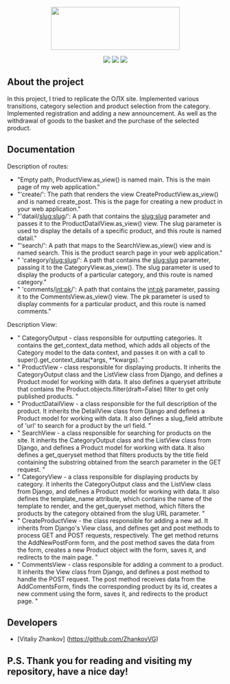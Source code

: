 <p align="center">
      <img src="https://upload.wikimedia.org/wikipedia/commons/thumb/9/9b/OLX_2019.svg/1200px-OLX_2019.svg.png" width="300" height="100">
</p>

<p align="center">
   <img src="https://img.shields.io/badge/Django%20-4.1.3-green">
   <img src="https://img.shields.io/badge/django--allauth-0.52.0-orange">
   <img src="https://img.shields.io/badge/License-MIT-yellow">
</p>

## About the project

In this project, I tried to replicate the ОЛХ site. Implemented various transitions, category selection and product selection from the category. Implemented registration and adding a new announcement. As well as the withdrawal of goods to the basket and the purchase of the selected product.

## Documentation

Description of routes:

- "Empty path, ProductView.as_view() is named main. This is the main page of my web application."<br>
- "'create/': The path that renders the view CreateProductView.as_view() and is named create_post. This is the page for creating a new product in your web application."<br>
- "'datail/<slug:slug>/': A path that contains the <slug:slug> parameter and passes it to the ProductDatailView.as_view() view. The slug parameter is used to display the details of a specific product, and this route is named datail."<br>
- "'search/': A path that maps to the SearchView.as_view() view and is named search. This is the product search page in your web application."<br>
- " 'category/<slug:slug>/': A path that contains the <slug:slug> parameter, passing it to the CategoryView.as_view(). The slug parameter is used to display the products of a particular category, and this route is named category."<br>
- " 'comments/<int:pk>/': A path that contains the <int:pk> parameter, passing it to the CommentsView.as_view() view. The pk parameter is used to display comments for a particular product, and this route is named comments."

Description View:

- " CategoryOutput - class responsible for outputting categories. It contains the get_context_data method, which adds all objects of the Category model to the data context, and passes it on with a call to super().get_context_data(*args, **kwargs). "<br>
- " ProductView - class responsible for displaying products. It inherits the CategoryOutput class and the ListView class from Django, and defines a Product model for working with data. It also defines a queryset attribute that contains the Product.objects.filter(draft=False) filter to get only published products. "<br>
- " ProductDatailView - a class responsible for the full description of the product. It inherits the DetailView class from Django and defines a Product model for working with data. It also defines a slug_field attribute of 'url' to search for a product by the url field. "<br>
- " SearchView - a class responsible for searching for products on the site. It inherits the CategoryOutput class and the ListView class from Django, and defines a Product model for working with data. It also defines a get_queryset method that filters products by the title field containing the substring obtained from the search parameter in the GET request. "<br>
- " CategoryView - a class responsible for displaying products by category. It inherits the CategoryOutput class and the ListView class from Django, and defines a Product model for working with data. It also defines the template_name attribute, which contains the name of the template to render, and the get_queryset method, which filters the products by the category obtained from the slug URL parameter. "<br>
- " CreateProductView - the class responsible for adding a new ad. It inherits from Django's View class, and defines get and post methods to process GET and POST requests, respectively. The get method returns the AddNewPostForm form, and the post method saves the data from the form, creates a new Product object with the form, saves it, and redirects to the main page. "<br>
- " CommentsView - class responsible for adding a comment to a product. It inherits the View class from Django, and defines a post method to handle the POST request. The post method receives data from the AddComentsForm, finds the corresponding product by its id, creates a new comment using the form, saves it, and redirects to the product page. "<br>


## Developers

- [Vitaliy Zhankov] (https://github.com/ZhankovVG)

## P.S. Thank you for reading and visiting my repository, have a nice day!
